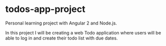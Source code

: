 # todos-app-project

Personal learning project with Angular 2 and Node.js. 

In this project I will be creating a web Todo application where users will be able to log in and create their todo list with due dates.
